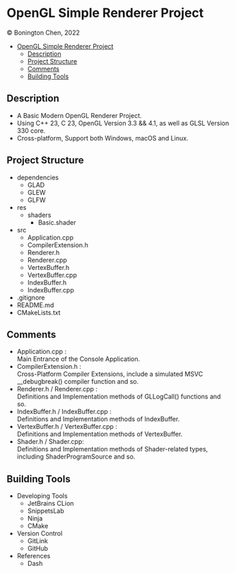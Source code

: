 # OpenGL Simple Renderer Project
© Bonington Chen, 2022

<!-- TOC -->
* [OpenGL Simple Renderer Project](#opengl-simple-renderer-project)
  * [Description](#description)
  * [Project Structure](#project-structure)
  * [Comments](#comments)
  * [Building Tools](#building-tools)
<!-- TOC -->

## Description
- A Basic Modern OpenGL Renderer Project.
- Using C++ 23, C 23, OpenGL Version 3.3 && 4.1, as well as GLSL Version 330 core.
- Cross-platform, Support both Windows, macOS and Linux.

## Project Structure
- dependencies
  - GLAD
  - GLEW
  - GLFW
- res
  - shaders
    - Basic.shader
- src
  - Application.cpp
  - CompilerExtension.h
  - Renderer.h
  - Renderer.cpp
  - VertexBuffer.h
  - VertexBuffer.cpp
  - IndexBuffer.h
  - IndexBuffer.cpp
- .gitignore
- README.md
- CMakeLists.txt

## Comments
- Application.cpp : \
Main Entrance of the Console Application.
- CompilerExtension.h : \
Cross-Platform Compiler Extensions, include a simulated MSVC __debugbreak() compiler function and so.
- Renderer.h / Renderer.cpp : \
Definitions and Implementation methods of GLLogCall() functions and so.
- IndexBuffer.h / IndexBuffer.cpp : \
Definitions and Implementation methods of IndexBuffer.
- VertexBuffer.h / VertexBuffer.cpp : \
  Definitions and Implementation methods of VertexBuffer.
- Shader.h / Shader.cpp: \
Definitions and Implementation methods of Shader-related types, including ShaderProgramSource and so.

## Building Tools
- Developing Tools
  - JetBrains CLion
  - SnippetsLab
  - Ninja
  - CMake
- Version Control
  - GitLink
  - GitHub
- References
  - Dash